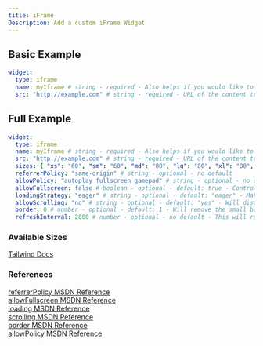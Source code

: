 ```yaml
---
title: iFrame
Description: Add a custom iFrame Widget
---
```


## Basic Example

```yaml
widget:
  type: iframe
  name: myIframe # string - required - Also helps if you would like to target the iframe with a button
  src: "http://example.com" # string - required - URL of the content to load within the iFrame
```

## Full Example

```yaml
widget:
  type: iframe
  name: myIframe # string - required - Also helps if you would like to target the iframe with a button
  src: "http://example.com" # string - required - URL of the content to load within the iFrame
  sizes: { "xs": "60", "sm": "60", "md": "80", "lg": "80", "xl": "80", "2xl": "80" } # optional - Controls the height of the iframe (width is always 100%) The value for each breakpoint size must map directly to a field in the Tailwind Height CSS classes
  referrerPolicy: "same-origin" # string - optional - no default
  allowPolicy: "autoplay fullscreen gamepad" # string - optional - no default - Control the permissions for the iFrame content
  allowFullscreen: false # boolean - optional - default: true - Controls whether you can interact with a fullscreen button from within the iframe content and have the content expand into fullscreen
  loadingStrategy: "eager" # string - optional - default: "eager" - Make the iframe lazy load
  allowScrolling: "no" # string - optional - default: "yes" - Will disable scrolling and visible scrollbars. Deprecated, but still implemented by major browsers (for now)
  border: 0 # number - optional - default: 1 - Will remove the small border present on some browsers. Deprecated, but still implemented by major browsers (for now)
  refreshInterval: 2000 # number - optional - no default - This will refresh the iframe on an interval
```

### Available Sizes

[Tailwind Docs](https://tailwindcss.com/docs/height)

### References

[referrerPolicy MSDN Reference](https://developer.mozilla.org/en-US/docs/Web/HTTP/Headers/Referrer-Policy) <br>
[allowFullscreen MSDN Reference](https://developer.mozilla.org/en-US/docs/Web/HTML/Element/iframe#allowfullscreen) <br>
[loading MSDN Reference](https://developer.mozilla.org/en-US/docs/Web/HTML/Element/iframe#loading) <br>
[scrolling MSDN Reference](https://developer.mozilla.org/en-US/docs/Web/HTML/Element/iframe#scrolling) <br>
[border MSDN Reference](https://developer.mozilla.org/en-US/docs/Web/HTML/Element/iframe#frameborder) <br>
[allowPolicy MSDN Reference](https://developer.mozilla.org/en-US/docs/Web/HTTP/Headers/Permissions-Policy)
